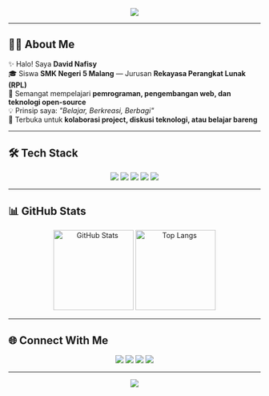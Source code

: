 <!-- Banner dengan gradient -->
<p align="center">
  <img src="https://capsule-render.vercel.app/api?type=waving&color=0:ff00cc,100:333399&height=200&section=header&text=David%20Nafisy&fontSize=45&fontColor=ffffff&animation=fadeIn&fontAlignY=35"/>
</p>

---

## 👨‍💻 About Me
✨ Halo! Saya **David Nafisy**  
🎓 Siswa **SMK Negeri 5 Malang** — Jurusan **Rekayasa Perangkat Lunak (RPL)**  
🚀 Semangat mempelajari **pemrograman, pengembangan web, dan teknologi open-source**  
💡 Prinsip saya: *"Belajar, Berkreasi, Berbagi"*  
🤝 Terbuka untuk **kolaborasi project, diskusi teknologi, atau belajar bareng**  

---

## 🛠 Tech Stack
<p align="center">
  <img src="https://img.shields.io/badge/PHP-777BB4?style=for-the-badge&logo=php&logoColor=white"/>
  <img src="https://img.shields.io/badge/JavaScript-F7DF1E?style=for-the-badge&logo=javascript&logoColor=black"/>
  <img src="https://img.shields.io/badge/HTML-E34F26?style=for-the-badge&logo=html5&logoColor=white"/>
  <img src="https://img.shields.io/badge/CSS-1572B6?style=for-the-badge&logo=css3&logoColor=white"/>
  <img src="https://img.shields.io/badge/Git-F05032?style=for-the-badge&logo=git&logoColor=white"/>
</p>

---

## 📊 GitHub Stats
<p align="center">
  <img src="https://github-readme-stats.vercel.app/api?username=davidnfy&show_icons=true&theme=radical" alt="GitHub Stats" height="160"/>
  <img src="https://github-readme-stats.vercel.app/api/top-langs/?username=davidnfy&layout=compact&theme=radical" alt="Top Langs" height="160"/>
</p>

---

## 🌐 Connect With Me
<p align="center">
  <a href="https://davidnfy.github.io/"><img src="https://img.shields.io/badge/Website-000000?style=for-the-badge&logo=About.me&logoColor=white"/></a>
  <a href="https://www.linkedin.com/in/"><img src="https://img.shields.io/badge/LinkedIn-0077B5?style=for-the-badge&logo=linkedin&logoColor=white"/></a>
  <a href="https://x.com/davidnfy"><img src="https://img.shields.io/badge/Twitter-1DA1F2?style=for-the-badge&logo=twitter&logoColor=white"/></a>
  <a href="mail.davidnafisy@gmail.com"><img src="https://img.shields.io/badge/Email-D14836?style=for-the-badge&logo=gmail&logoColor=white"/></a>
</p>

---

<!-- Footer dengan gradient -->
<p align="center">
  <img src="https://capsule-render.vercel.app/api?type=waving&color=0:333399,100:ff00cc&height=100&section=footer"/>
</p>
